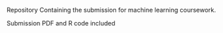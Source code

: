 Repository Containing the submission for machine learning coursework. 

Submission PDF and R code included
